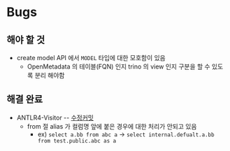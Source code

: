 # Bugs

## 해야 할 것
- create model API 에서 `MODEL` 타입에 대한 모호함이 있음
  - OpenMetadata 의 테이블(FQN) 인지 trino 의 view 인지 구분을 할 수 있도록 분리 해야함 

## 해결 완료
- ANTLR4-Visitor -- [수정커밋](https://github.com/DataFabricTech/Dolphin/commit/eb7483dd2cf8d2fb367d348eed21f165f0848ec2)
  - from 절 alias 가 컬럼명 앞에 붙은 경우에 대한 처리가 안되고 있음
    - ex) `select a.bb from abc a` -> `select internal.defualt.a.bb from test.public.abc as a`
